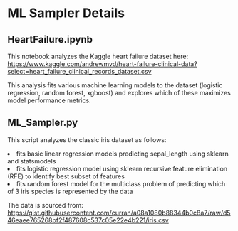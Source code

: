 # ML Sampler Details

## HeartFailure.ipynb
This notebook analyzes the Kaggle heart failure dataset here:
https://www.kaggle.com/andrewmvd/heart-failure-clinical-data?select=heart_failure_clinical_records_dataset.csv

This analysis fits various machine learning models to the dataset (logistic regression, random forest, xgboost) and explores which of these maximizes model performance metrics.

## ML_Sampler.py
This script analyzes the classic iris dataset as follows: 
<li>fits basic linear regression models predicting sepal_length using sklearn and statsmodels
<li>fits logistic regression model using sklearn recursive feature elimination (RFE) to identify best subset of features
<li>fits random forest model for the multiclass problem of predicting which of 3 iris species is represented by the data

The data is sourced from: https://gist.githubusercontent.com/curran/a08a1080b88344b0c8a7/raw/d546eaee765268bf2f487608c537c05e22e4b221/iris.csv